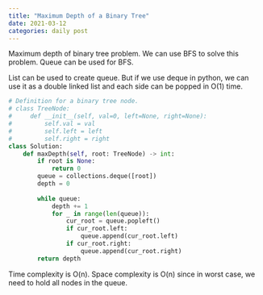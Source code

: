 ```yaml
---
title: "Maximum Depth of a Binary Tree"
date: 2021-03-12
categories: daily post
---
```

Maximum depth of binary tree problem.
We can use BFS to solve this problem.
Queue can be used for BFS.

List can be used to create queue. But if we use deque in python, we can use it as a 
double linked list and each side can be popped in O(1) time. 
```python
# Definition for a binary tree node.
# class TreeNode:
#     def __init__(self, val=0, left=None, right=None):
#         self.val = val
#         self.left = left
#         self.right = right
class Solution:
    def maxDepth(self, root: TreeNode) -> int:
        if root is None:
            return 0
        queue = collections.deque([root])
        depth = 0
        
        while queue:
            depth += 1
            for _ in range(len(queue)):
                cur_root = queue.popleft()
                if cur_root.left:
                    queue.append(cur_root.left)
                if cur_root.right:
                    queue.append(cur_root.right)
        return depth
```
Time complexity is O(n).
Space complexity is O(n) since in worst case, we need to hold all nodes in the queue.